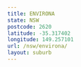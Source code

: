 ```yaml
---
title: ENVIRONA
state: NSW
postcode: 2620
latitude: -35.317402
longitude: 149.257101
url: /nsw/environa/
layout: suburb
---
```

